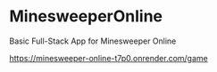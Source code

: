 # MinesweeperOnline
Basic Full-Stack App for Minesweeper Online

https://minesweeper-online-t7p0.onrender.com/game

